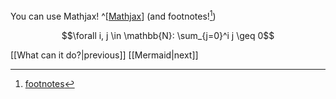 You can use Mathjax! ^[[Mathjax](https://www.mathjax.org/)] (and footnotes![^footnotes])

$$\forall i, j \in \mathbb{N}: \sum_{j=0}^i j \geq 0$$

[[What can it do?|previous]] [[Mermaid|next]]

[^footnotes]: [footnotes](https://help.obsidian.md/Editing+and+formatting/Basic+formatting+syntax#Footnotes)